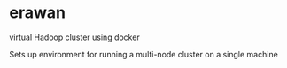 # erawan
virtual Hadoop cluster using docker

Sets up environment for running a multi-node cluster on a single machine

